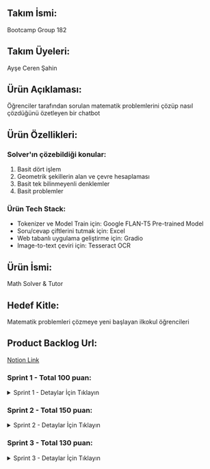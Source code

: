 ## Takım İsmi:
Bootcamp Group 182

## Takım Üyeleri:
Ayşe Ceren Şahin

## Ürün Açıklaması:
Öğrenciler tarafından sorulan matematik problemlerini çözüp nasıl çözdüğünü özetleyen bir chatbot

## Ürün Özellikleri:

### Solver'ın çözebildiği konular: 
1. Basit dört işlem
2. Geometrik şekillerin alan ve çevre hesaplaması
3. Basit tek bilinmeyenli denklemler
4. Basit problemler

### Ürün Tech Stack:
- Tokenizer ve Model Train için: Google FLAN-T5 Pre-trained Model
- Soru/cevap çiftlerini tutmak için: Excel
- Web tabanlı uygulama geliştirme için: Gradio
- Image-to-text çeviri için: Tesseract OCR

## Ürün İsmi:
Math Solver & Tutor

## Hedef Kitle:
Matematik problemleri çözmeye yeni başlayan ilkokul öğrencileri 

## Product Backlog Url:
[Notion Link](https://www.notion.so/Math-Solver-Tutor-Product-Backlog-22938967824d8077a2aadf84cb9cf02f?source=copy_link)

### Sprint 1 - Total 100 puan:
<details>

<summary> Sprint 1 - Detaylar İçin Tıklayın </summary>


<br/>


- 20 puan - LLM trainlemek adına soru ve cevaplarından oluşan excel dosyası oluşturma
- 50 puan - pre-trained model ve tokenizer ile data training
- 30 puan - karşılıklı konuşan chatbot'un başlangıcı


### Ürün Durumu ve Board Screenshot:

  <p align="center">
  <img src="https://github.com/cerensah/Bootcamp-Group-182/blob/main/urunDurumu.png" width="750" />
  <br>
  <em> Terminal üzerinden prompt ile soru sorma.</em>
</p>


<br/>


  <p align="center">
  <img src="https://github.com/cerensah/Bootcamp-Group-182/blob/main/urunDurumu.png" width="750" />
  <br>
  <em> Sprint 1 Backlog.</em>
</p>

### Sprint Review:
  - Sprint için planan aşamalar tamamlandı. Chatbot'a sorular sorularak test edildi. İngilizce dil seçeneği beğenildi, Türkçe de eklenmesine karar verildi.
  - Sprint Review Katılımcıları: Ceren Şahin
       
### Sprint Retrospective:
  - Henüz data sayısı az olduğu için yanlış cevaplar verdiği not edildi. 4 işlem soruları için ekstra bir fonksiyon yazılarak yanlış cevaplar doğruları ile override edildi.
  - Alakasız bir soru sorulduğunda uyarı verme ve hedef kitle çocuk olduğu için kelime filtresi eklenebileceği düşünüldü.

</details>

### Sprint 2 - Total 150 puan:
<details>

<summary> Sprint 2 - Detaylar İçin Tıklayın </summary>

<br/>

- 20 puan - Daha çeşitli soru oluşturmak ve soru sayısını arttırarak cevap kalitesini yükseltmek

- 20 puan - Türkçe dil seçeneği eklenmesi
  
- 50 puan - Gradio yardımı ile web-tabanlı app yapımı
  
- 60 puan - Tesseract OCR ile Gradio üzerinden yüklenilen soru fotoğraflarının algılanması


### Ürün Durumu ve Board Screenshot:

  <p align="center">
  <img src="https://github.com/cerensah/Bootcamp-Group-182/blob/main/urunSprint2.png" width="750" />
  <br>
  <em> Yazılı prompt ile soru sorma.</em>
</p>


<br/>


  <p align="center">
  <img src="https://github.com/cerensah/Bootcamp-Group-182/blob/main/urunSprint_resimAlgilama.png" width="750" />
  <br>
  <em> Resim yükleme ile soru sorma. Aşağıda görülen "if 2x + 5 = 11, what is x?" fotoğrafından Tesseract ile soru algılanıyor ve cevap veriliyor.</em>
</p>


<br/>


  <p align="center">
  <img src="https://github.com/cerensah/Bootcamp-Group-182/blob/main/backlog_sprint2.png" width="750" />
  <br>
  <em> Sprint 2 Backlog.</em>
</p>


### Sprint Review:
  - Türkçe dil desteği dışındaki planan aşamalar tamamlandı. Gradio ile web tabanlı uygulama çalıştırılıp yazılı prompt ve foto prompt test edildi.
  - Sprint Review Katılımcıları: Ceren Şahin
       
### Sprint Retrospective:
  - Data sayısının artması ile cevap kalitesinin arttığı görüldü ancak hala yetersiz olduğuna karar verildi.
  - Daha kaliteli cevaplar için WolframAlpha ve benzeri bir bilgi motoru framework'e eklenebilir
  - El yazısı ile bir soru yüklendiğinde Tesseract'in algılamada zorlandığı görüldü. Kontrast arttırma ve fotoğraf keskinleştirme gibi filtreler koyarak algılama yükseltilebilir.

</details>

</details>

### Sprint 3 - Total 130 puan:
<details>

<summary> Sprint 3 - Detaylar İçin Tıklayın </summary>

<br/>

- 80 puan - Wolfram Alpha API eklenmesi ile cevap kalitesinin arttırılması
  
- 50 puan - Filtreler ile yüklenilen fotoğrafların kaltesinini arttırılması



### Ürün Durumu ve Board Screenshot:

  <p align="center">
  <img src="https://github.com/cerensah/Bootcamp-Group-182/blob/main/sprint3_urunDurumu.png" width="750" />
  <br>
  <em> Yazılı prompt ile Wolfram Alpha'ya soru sorma.</em>
</p>


<br/>


  <p align="center">
  <img src="https://github.com/cerensah/Bootcamp-Group-182/blob/main/backlog3.png" width="750" />
  <br>
  <em> Sprint 3 Backlog.</em>
</p>


### Sprint Review:
  - Wolfram Alpha ile cevap kalitesi yükseldiği görüldü

  - Sprint Review Katılımcıları: Ceren Şahin
       
### Sprint Retrospective:
  - Wolfram Alpha eklenilmesi ile kendi kendime yaptığım LLM'in yetersiz kaldığı görüldü ve Wolfram ile tamamlanmaya karar verildi
  - Uygulama HugginFace Spaces'e eklenmeye çalışıldı ancak error'ler çözülemedi (https://huggingface.co/spaces/acsah00/MathSolver)

</details>


